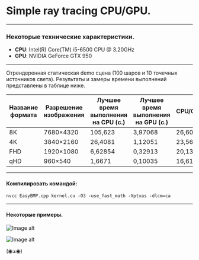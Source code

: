 <h1>Simple ray tracing CPU/GPU.</h1>

---
<h3>Некоторые технические характеристики.</h3>

- **CPU**: Intel(R) Core(TM) i5-6500 CPU @ 3.20GHz
- **GPU**: NVIDIA GeForce GTX 950

***
Отрендеренная статическая demo сцена (100 шаров и 10 точечных источников света). Результаты и замеры времени выполнений представлены в таблице ниже.

Название формата | Разрешение изображения	|	Лучшее время выполнения на CPU (с.)	|	Лучшее время выполнения на GPU (с.)	|	CPU/GPU
---	| ---	|	---	|	---	|	---
8K | 7680×4320	|	105,623	|	3,97068	|	26,6007
4K | 3840×2160	|	26,4081	|	1,12051	|	23,5679
FHD | 1920×1080	|	6,62854	|	0,32913	|	20,1396
qHD | 960×540 | 1,6671 | 0,10035 | 16,6129

---
<h4>Компилировать командой:</h4>

`nvcc EasyBMP.cpp kernel.cu -O3 -use_fast_math -Xptxas -dlcm=ca`
***
<h4>Некоторые примеры.</h4>

![Image alt](https://github.com/JinRSA/CUDA/blob/master/Simple%20Ray%20Tracing/Images/Demo%20sample%201.jpg)

![Image alt](https://github.com/JinRSA/CUDA/blob/master/Simple%20Ray%20Tracing/Images/Randome%20sample%200.jpg)

(◉ܫ◉)
